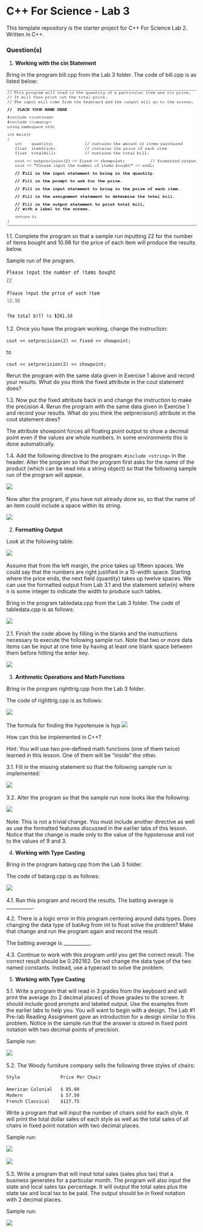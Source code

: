 # C++ For Science - Lab 3

This template repository is the starter project for C++ For Science Lab 2. Written in C++.

### Question(s)

1. **Working with the cin Statement**

Bring in the program bill.cpp from the Lab 3 folder. The code of bill.cpp is as listed below:

![](Q1_1.png)  

1.1. Complete the program so that a sample run inputting 22 for the number of items bought and 10.98 for the price of each item will produce the results below.

Sample run of the program.

![](Q1_2.png)  

![](Q1_3.png)  

1.2. Once you have the program working, change the instruction:

```cout << setprecision(2) << fixed << showpoint;```

to

```cout << setprecision(2) << showpoint;```

Rerun the program with the same data given in Exercise 1 above and record your results. What do you think the fixed attribute in the cout statement does?

1.3. Now put the fixed attribute back in and change the instruction to make the precision 4. Rerun the program with the same data given in Exercise 1 and record your results. What do you think the setprecision() attribute in the cout statement does?

The attribute showpoint forces all floating point output to show a decimal point even if the values are whole numbers. In some environments this is done automatically.

1.4. Add the following directive to the program: ```#include <string>``` in the header. Alter the program so that the program first asks for the name of the product (which can be read into a string object) so that the following sample run of the program will appear.

![](Q1_4.png)  

Now alter the program, if you have not already done so, so that the name of an item could include a space within its string.

![](Q1_5.png)  

2. **Formatting Output**

Look at the following table:

![](Q2_1.png)  

Assume that from the left margin, the price takes up fifteen spaces. We could say that the numbers are right justified in a 15-width space. Starting where the price ends, the next field (quantity) takes up twelve spaces. We can use the formatted output from Lab 3.1 and the statement setw(n) where n is some integer to indicate the width to produce such tables.

Bring in the program tabledata.cpp from the Lab 3 folder. The code of tabledata.cpp is as follows:

![](Q2_2.png)  

2.1. Finish the code above by filling in the blanks and the instructions necessary to execute the following sample run. Note that two or more data items can be input at one time by having at least one blank space between them before hitting the enter key.

![](Q2_3.png)  


3. **Arithmetic Operations and Math Functions**

Bring in the program righttrig.cpp from the Lab 3 folder.

The code of righttrig.cpp is as follows:

![](Q3_1.png)  

The formula for finding the hypotenuse is hyp ![](Q3_2.png)  

How can this be implemented in C++?

Hint:	You will use two pre-defined math functions (one of them twice) learned in this lesson. One of them will be “inside” the other.

3.1. Fill in the missing statement so that the following sample run is implemented:

![](Q3_3.png)  

3.2. Alter the program so that the sample run now looks like the following:

![](Q3_4.png)  

Note:	This is not a trivial change. You must include another directive as well as use the formatted features discussed in the earlier labs of this lesson. Notice that the change is made only to the value of the hypotenuse and not to the values of 9 and 3.

4. **Working with Type Casting**

Bring in the program batavg.cpp from the Lab 3 folder.

The code of batavg.cpp is as follows:

![](Q4_1.png)  

4.1. Run this program and record the results. The batting average is ___________.

4.2. There is a logic error in this program centering around data types. Does changing the data type of batAvg from int to float solve the problem? Make that change and run the program again and record the result.

The batting average is ___________.

4.3. Continue to work with this program until you get the correct result. The correct result should be 0.292162. Do not change the data type of the two named constants. Instead, use a typecast to solve the problem.  

5. **Working with Type Casting**

5.1. Write a program that will read in 3 grades from the keyboard and will print the average (to 2 decimal places) of those grades to the screen. It should include good prompts and labeled output. Use the examples from the earlier labs to help you. You will want to begin with a design. The Lab #1 Pre-lab Reading Assignment gave an introduction for a design similar to this problem. Notice in the sample run that the answer is stored in fixed point notation with two decimal points of precision.

Sample run:

![](Q5_1.png)  

5.2. The Woody furniture company sells the following three styles of chairs:

```
Style	            Price Per Chair

American Colonial	$ 85.00 
Modern	            $ 57.50
French Classical	$127.75
```

Write a program that will input the number of chairs sold for each style. It will print the total dollar sales of each style as well as the total sales of all chairs in fixed point notation with two decimal places.

Sample run:

![](Q5_2.png)  

![](Q5_3.png)  


5.3. Write a program that will input total sales (sales plus tax) that a business generates for a particular month. The program will also input the state and local sales tax percentage. It will output the total sales plus the state tax and local tax to be paid. The output should be in fixed notation with 2 decimal places.  

Sample run:  

![](Q5_4.png)  
